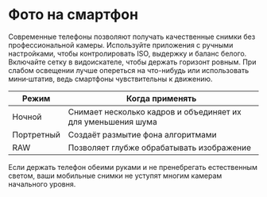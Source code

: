 # Фото на смартфон

Современные телефоны позволяют получать качественные снимки без профессиональной камеры. Используйте приложения с ручными настройками, чтобы контролировать ISO, выдержку и баланс белого. Включайте сетку в видоискателе, чтобы держать горизонт ровным. При слабом освещении лучше опереться на что-нибудь или использовать мини‑штатив, ведь смартфоны чувствительны к движению.

| Режим | Когда применять |
| --- | --- |
| Ночной | Снимает несколько кадров и объединяет их для уменьшения шума |
| Портретный | Создаёт размытие фона алгоритмами |
| RAW | Позволяет глубже обрабатывать изображение |

Если держать телефон обеими руками и не пренебрегать естественным светом, ваши мобильные снимки не уступят многим камерам начального уровня. 
